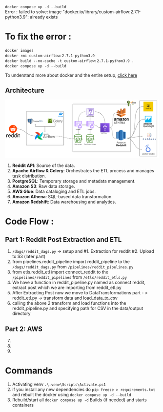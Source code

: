 `docker compose up -d --build `
<br>
Error : failed to solve: image "docker.io/library/custom-airflow:2.7.1-python3.9": already exists
# To fix the error : 
`docker images` <br>
`docker rmi custom-airflow:2.7.1-python3.9`<br>
`docker build --no-cache -t custom-airflow:2.7.1-python3.9 .`<br>
`docker compose up -d --build`<br>

To understand more about docker and the entire setup, [click here](https://chatgpt.com/share/67b771c9-6d90-8008-90eb-543946ba87ad)

## Architecture
![RedditDataEngineering.png](assets/RedditDataEngineering.png)
1. **Reddit API**: Source of the data.
2. **Apache Airflow & Celery**: Orchestrates the ETL process and manages task distribution.
3. **PostgreSQL**: Temporary storage and metadata management.
4. **Amazon S3**: Raw data storage.
5. **AWS Glue**: Data cataloging and ETL jobs.
6. **Amazon Athena**: SQL-based data transformation.
7. **Amazon Redshift**: Data warehousing and analytics.

# Code Flow : 
## Part 1: Reddit Post Extraction and ETL
1. `/dags/reddit_dags.py` -> setup and #1. Extraction for reddit #2. Upload to S3 (later part)
2. from pipelines.reddit_pipeline import reddit_pipeline to the `/dags/reddit_dags.py` from `/pipelines/reddit_pipelines.py`
3. from etls.reddit_etl import connect_reddit to the `/pipelines/reddit_pipelines` from `/etls/reddit_etls.py`
4. We have a function in reddit_pipeline.py named as connect reddit, extract post which we are importing from reddit_etl.py
5. After Extracting Post now we move to DataTransformations part - > reddit_etl.py -> transform data and load_data_to_csv
6. calling the above 2 transform and load functions into the reddit_pipeline.py and specifying path for CSV in the data/output directory 

## Part 2: AWS
7. 
8. 
9. 



# Commands 
1. Activating venv `.\.venv\Scripts\Activate.ps1`
2. if you install any new dependencies do `pip freeze > requirements.txt` and rebuilt the docker using `docker compose up -d --build`
3. Rebuild/start all	`docker compose up -d`	Builds (if needed) and starts containers